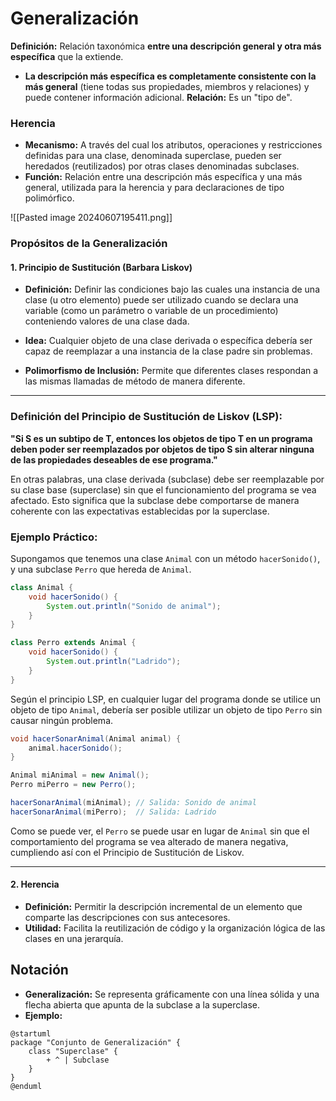 # Generalización

**Definición:** Relación taxonómica **entre una descripción general y otra más específica** que la extiende. 
  - **La descripción más específica es completamente consistente con la más general** (tiene todas sus propiedades, miembros y relaciones) y puede contener información adicional.
**Relación:** Es un "tipo de".

### Herencia

- **Mecanismo:** A través del cual los atributos, operaciones y restricciones definidas para una clase, denominada superclase, pueden ser heredados (reutilizados) por otras clases denominadas subclases.
- **Función:** Relación entre una descripción más específica y una más general, utilizada para la herencia y para declaraciones de tipo polimórfico.


![[Pasted image 20240607195411.png]]

### Propósitos de la Generalización

#### 1. Principio de Sustitución (Barbara Liskov)

- **Definición:** Definir las condiciones bajo las cuales una instancia de una clase (u otro elemento) puede ser utilizado cuando se declara una variable (como un parámetro o variable de un procedimiento) conteniendo valores de una clase dada.

- **Idea:** Cualquier objeto de una clase derivada o específica debería ser capaz de reemplazar a una instancia de la clase padre sin problemas.
- **Polimorfismo de Inclusión:** Permite que diferentes clases respondan a las mismas llamadas de método de manera diferente.

----
### Definición del Principio de Sustitución de Liskov (LSP):

**"Si S es un subtipo de T, entonces los objetos de tipo T en un programa deben poder ser reemplazados por objetos de tipo S sin alterar ninguna de las propiedades deseables de ese programa."**

En otras palabras, una clase derivada (subclase) debe ser reemplazable por su clase base (superclase) sin que el funcionamiento del programa se vea afectado. Esto significa que la subclase debe comportarse de manera coherente con las expectativas establecidas por la superclase.

### Ejemplo Práctico:

Supongamos que tenemos una clase `Animal` con un método `hacerSonido()`, y una subclase `Perro` que hereda de `Animal`.

```java
class Animal {
    void hacerSonido() {
        System.out.println("Sonido de animal");
    }
}

class Perro extends Animal {
    void hacerSonido() {
        System.out.println("Ladrido");
    }
}
```

Según el principio LSP, en cualquier lugar del programa donde se utilice un objeto de tipo `Animal`, debería ser posible utilizar un objeto de tipo `Perro` sin causar ningún problema.

```java
void hacerSonarAnimal(Animal animal) {
    animal.hacerSonido();
}

Animal miAnimal = new Animal();
Perro miPerro = new Perro();

hacerSonarAnimal(miAnimal); // Salida: Sonido de animal
hacerSonarAnimal(miPerro);  // Salida: Ladrido
```

Como se puede ver, el `Perro` se puede usar en lugar de `Animal` sin que el comportamiento del programa se vea alterado de manera negativa, cumpliendo así con el Principio de Sustitución de Liskov.

----

#### 2. Herencia

- **Definición:** Permitir la descripción incremental de un elemento que comparte las descripciones con sus antecesores.
- **Utilidad:** Facilita la reutilización de código y la organización lógica de las clases en una jerarquía.

## Notación

- **Generalización:** Se representa gráficamente con una línea sólida y una flecha abierta que apunta de la subclase a la superclase.
- **Ejemplo:**

```plantuml
@startuml
package "Conjunto de Generalización" {
    class "Superclase" {
        + ^ | Subclase
    }
}
@enduml
```

